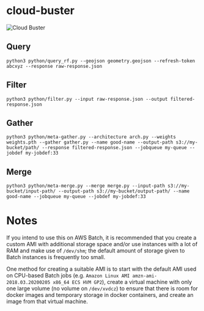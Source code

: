 # cloud-buster

![Cloud Buster](https://user-images.githubusercontent.com/11281373/72922457-f7a3d080-3d44-11ea-9032-fc80166a5389.jpg)



## Query ##

```
python3 python/query_rf.py --geojson geometry.geojson --refresh-token abcxyz --response raw-response.json
```

## Filter ##

```
python3 python/filter.py --input raw-response.json --output filtered-response.json
```

## Gather ##

```
python3 python/meta-gather.py --architecture arch.py --weights weights.pth --gather gather.py --name good-name --output-path s3://my-bucket/path/ --response filtered-response.json --jobqueue my-queue --jobdef my-jobdef:33
```

## Merge ##

```
python3 python/meta-merge.py --merge merge.py --input-path s3://my-bucket/input-path/ --output-path s3://my-bucket/output-path/ --name good-name --jobqueue my-queue --jobdef my-jobdef:33
```

# Notes #

If you intend to use this on AWS Batch, it is recommended that you create a custom AMI with additional storage space and/or use instances with a lot of RAM and make use of `/dev/shm`;  the default amount of storage given to Batch instances is frequently too small.

One method for creating a suitable AMI is to start with the default AMI used on CPU-based Batch jobs (e.g. `Amazon Linux AMI amzn-ami-2018.03.20200205 x86_64 ECS HVM GP2`), create a virtual machine with only one large volume (no volume on `/dev/xvdcz`) to ensure that there is room for docker images and temporary storage in docker containers, and create an image from that virtual machine.
